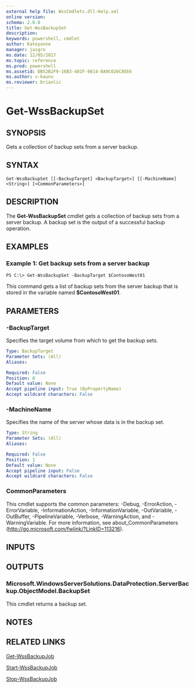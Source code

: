 ```yaml
---
external help file: WssCmdlets.dll-Help.xml
online version: 
schema: 2.0.0
title: Get-WssBackupSet
description: 
keywords: powershell, cmdlet
author: Kateyanne
manager: jasgro
ms.date: 12/05/2017
ms.topic: reference
ms.prod: powershell
ms.assetid: DB52B2F9-16B3-401F-9814-8A9C026C8EE6
ms.author: v-kaunu
ms.reviewer: brianlic
---
```


# Get-WssBackupSet

## SYNOPSIS
Gets a collection of backup sets from a server backup.

## SYNTAX

```
Get-WssBackupSet [[-BackupTarget] <BackupTarget>] [[-MachineName] <String>] [<CommonParameters>]
```

## DESCRIPTION
The **Get-WssBackupSet** cmdlet gets a collection of backup sets from a server backup.
A backup set is the output of a successful backup operation.

## EXAMPLES

### Example 1: Get backup sets from a server backup
```
PS C:\> Get-WssBackupSet -BackupTarget $ContosoWest01
```

This command gets a list of backup sets from the server backup that is stored in the variable named **$ContosoWest01**.

## PARAMETERS

### -BackupTarget
Specifies the target volume from which to get the backup sets.

```yaml
Type: BackupTarget
Parameter Sets: (All)
Aliases: 

Required: False
Position: 0
Default value: None
Accept pipeline input: True (ByPropertyName)
Accept wildcard characters: False
```

### -MachineName
Specifies the name of the server whose data is in the backup set.

```yaml
Type: String
Parameter Sets: (All)
Aliases: 

Required: False
Position: 1
Default value: None
Accept pipeline input: False
Accept wildcard characters: False
```

### CommonParameters
This cmdlet supports the common parameters: -Debug, -ErrorAction, -ErrorVariable, -InformationAction, -InformationVariable, -OutVariable, -OutBuffer, -PipelineVariable, -Verbose, -WarningAction, and -WarningVariable. For more information, see about_CommonParameters (http://go.microsoft.com/fwlink/?LinkID=113216).

## INPUTS

## OUTPUTS

### Microsoft.WindowsServerSolutions.DataProtection.ServerBackup.ObjectModel.BackupSet
This cmdlet returns a backup set.

## NOTES

## RELATED LINKS

[Get-WssBackupJob](./Get-WssBackupJob.md)

[Start-WssBackupJob](./Start-WssBackupJob.md)

[Stop-WssBackupJob](./Stop-WssBackupJob.md)

